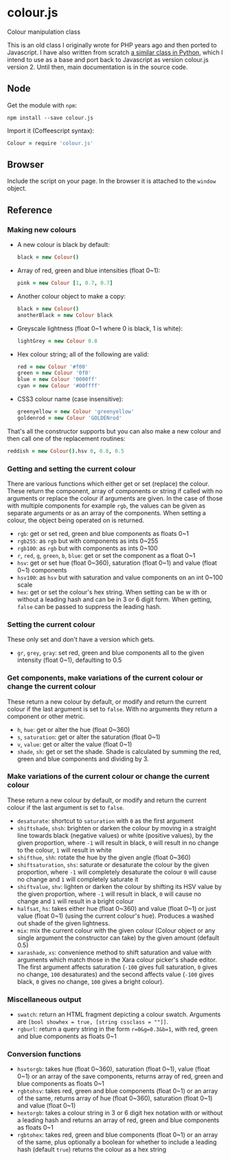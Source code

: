 colour.js
=========

Colour manipulation class

This is an old class I originally wrote for PHP years ago and then ported to 
Javascript. I have also written from scratch [a similar class in 
Python](https://github.com/tremby/py-colour), which I intend to use as a base 
and port back to Javascript as version colour.js version 2. Until then, main 
documentation is in the source code.

Node
----

Get the module with `npm`:

	npm install --save colour.js

Import it (Coffeescript syntax):

```coffee
Colour = require 'colour.js'
```

Browser
-------

Include the script on your page. In the browser it is attached to the `window` 
object.

Reference
---------

### Making new colours

-	A new colour is black by default:

	```coffee
	black = new Colour()
	```

-	Array of red, green and blue intensities (float 0~1):

	```coffee
	pink = new Colour [1, 0.7, 0.7]
	```

-	Another colour object to make a copy:

	```coffee
	black = new Colour()
	anotherBlack = new Colour black
	```

-	Greyscale lightness (float 0~1 where 0 is black, 1 is white):

	```coffee
	lightGrey = new Colour 0.8
	```

-	Hex colour string; all of the following are valid:

	```coffee
	red = new Colour '#f00'
	green = new Colour '0f0'
	blue = new Colour '0000ff'
	cyan = new Colour '#00ffff'
	```

-	CSS3 colour name (case insensitive):

	```coffee
	greenyellow = new Colour 'greenyellow'
	goldenrod = new Colour 'GOLDENrod'
	```

That's all the constructor supports but you can also make a new colour and then 
call one of the replacement routines:

```coffee
reddish = new Colour().hsv 0, 0.8, 0.5
```

### Getting and setting the current colour

There are various functions which either get or set (replace) the colour. These 
return the component, array of components or string if called with no arguments 
or replace the colour if arguments are given. In the case of those with multiple 
components for example `rgb`, the values can be given as separate arguments or 
as an array of the components. When setting a colour, the object being operated 
on is returned.

- `rgb`: get or set red, green and blue components as floats 0~1
- `rgb255`: as `rgb` but with components as ints 0~255
- `rgb100`: as `rgb` but with components as ints 0~100
- `r`, `red`, `g`, `green`, `b`, `blue`: get or set the component as a float 0~1
- `hsv`: get or set hue (float 0~360), saturation (float 0~1) and value (float 
  0~1) components
- `hsv100`: as `hsv` but with saturation and value components on an int 0~100 
  scale
- `hex`: get or set the colour's hex string. When setting can be w ith or 
  without a leading hash and can be in 3 or 6 digit form. When getting, `false` 
  can be passed to suppress the leading hash.

### Setting the current colour

These only set and don't have a version which gets.

- `gr`, `grey`, `gray`: set red, green and blue components all to the given 
  intensity (float 0~1), defaulting to 0.5

### Get components, make variations of the current colour or change the current colour

These return a new colour by default, or modify and return the current colour if 
the last argument is set to `false`. With no arguments they return a component 
or other metric.

- `h`, `hue`: get or alter the hue (float 0~360)
- `s`, `saturation`: get or alter the saturation (float 0~1)
- `v`, `value`: get or alter the value (float 0~1)
- `shade`, `sh`: get or set the shade. Shade is calculated by summing the red, 
  green and blue components and dividing by 3.

### Make variations of the current colour or change the current colour

These return a new colour by default, or modify and return the current colour if 
the last argument is set to `false`.

- `desaturate`: shortcut to `saturation` with `0` as the first argument
- `shiftshade`, `shsh`: brighten or darken the colour by moving in a straight 
  line towards black (negative values) or white (positive values), by the given 
  proportion, where `-1` will result in black, `0` will result in no change to 
  the colour, `1` will result in white
- `shifthue`, `shh`: rotate the hue by the given angle (float 0~360)
- `shiftsaturation`, `shs`: saturate or desaturate the colour by the given 
  proportion, where `-1` will completely desaturate the colour `0` will cause no 
  change and `1` will completely saturate it
- `shiftvalue`, `shv`: lighten or darken the colour by shifting its HSV value by 
  the given proportion, where `-1` will result in black, `0` will cause no 
  change and `1` will result in a bright colour
- `halfsat`, `hs`: takes either hue (float 0~360) and value (float 0~1) or just 
  value (float 0~1) (using the current colour's hue). Produces a washed out 
  shade of the given lightness.
- `mix`: mix the current colour with the given colour (Colour object or any 
  single argument the constructor can take) by the given amount (default 0.5)
- `xarashade`, `xs`: convenience method to shift saturation and value with 
  arguments which match those in the Xara colour picker's shade editor. The 
  first argument affects saturation (`-100` gives full saturation, `0` gives no 
  change, `100` desaturates) and the second affects value (`-100` gives black, 
  `0` gives no change, `100` gives a bright colour).

### Miscellaneous output

- `swatch`: return an HTML fragment depicting a colour swatch. Arguments are 
  `[bool showhex = true, [string cssclass = ""]]`.
- `rgburl`: return a query string in the form `r=0&g=0.3&b=1`, with red, green 
  and blue components as floats 0~1

### Conversion functions

- `hsvtorgb`: takes hue (float 0~360), saturation (float 0~1), value (float 0~1) 
  or an array of the save components, returns array of red, green and blue 
  components as floats 0~1
- `rgbtohsv`: takes red, green and blue components (float 0~1) or an array of 
  the same, returns array of hue (float 0~360), saturation (float 0~1) and value 
  (float 0~1)
- `hextorgb`: takes a colour string in 3 or 6 digit hex notation with or without 
  a leading hash and returns an array of red, green and blue components as 
  floats 0~1
- `rgbtohex`: takes red, green and blue components (float 0~1) or an array of 
  the same, plus optionally a boolean for whether to include a leading hash 
  (default `true`) returns the colour as a hex string
